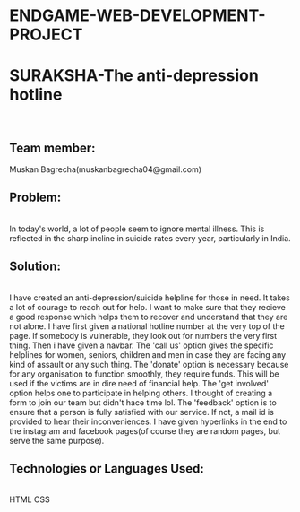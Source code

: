 # ENDGAME-WEB-DEVELOPMENT-PROJECT
<h1><b>SURAKSHA</b>-The anti-depression hotline</h1>
<br>
<h2>Team member:</h2>
Muskan Bagrecha(muskanbagrecha04@gmail.com)
<br>
<h2><b>Problem:</b></h2>
<br>
In today's world, a lot of people seem to ignore mental illness. This is reflected in the sharp incline in suicide rates every year, particularly in India. 
<br>
<h2><b>Solution:</b></h2>
<br>
I have created an anti-depression/suicide helpline for those in need. It takes a lot of courage to reach out for help. I want to make sure that they recieve a good response which helps them to recover and understand that they are not alone.
I have first given a national hotline number at the very top of the page. If somebody is vulnerable, they look out for numbers the very first thing. Then i have given a navbar. The 'call us' option gives the specific helplines for women, seniors, children and men in case they are facing any kind of assault or any such thing. The 'donate' option is necessary because for any organisation to function smoothly, they require funds. This will be used if the victims are in dire need of financial help. The 'get involved' option helps one to participate in helping others. I thought of creating a form to join our team but didn't hace time lol. The 'feedback' option is to ensure that a person is fully satisfied with our service. If not, a mail id is provided to hear their inconveniences. I have given hyperlinks in the end to the instagram and facebook pages(of course they are random pages, but serve the same purpose).
<br>
<h2>Technologies or Languages Used: </h2>
<br>
HTML
CSS
